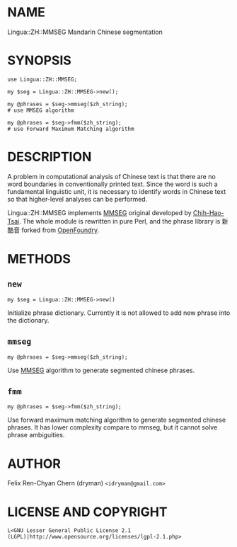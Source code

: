 # NAME

Lingua::ZH::MMSEG Mandarin Chinese segmentation

# SYNOPSIS

    use Lingua::ZH::MMSEG;

    my $seg = Lingua::ZH::MMSEG->new();

    my @phrases = $seg->mmseg($zh_string);
    # use MMSEG algorithm

    my @phrases = $seg->fmm($zh_string);
    # use Forward Maximum Matching algorithm

# DESCRIPTION

A problem in computational analysis of Chinese text is that there are no word
boundaries in conventionally printed text. Since the word is such a fundamental
linguistic unit, it is necessary to identify words in Chinese text so that
higher-level analyses can be performed. 

Lingua::ZH::MMSEG implements [MMSEG](http://technology.chtsai.org/mmseg/)
original developed by [Chih-Hao-Tsai](http://chtsai.org/). The whole module is
rewritten in pure Perl, and the phrase library is 新酷音 forked from
[OpenFoundry](http://www.openfoundry.org/of/projects/436).

# METHODS

## `new`

    my $seg = Lingua::ZH::MMSEG->new()

Initialize phrase dictionary. Currently it is not allowed to add new phrase into
the dictionary.

## `mmseg`

    my @phrases = $seg->mmseg($zh_string);

Use [MMSEG](http://technology.chtsai.org/mmseg/) algorithm to generate segmented
chinese phrases.

## `fmm`

    my @phrases = $seg->fmm($zh_string);

Use forward maximum matching algorithm to generate segmented chinese phrases.
It has lower complexity compare to mmseg, but it cannot solve phrase ambiguities.

# AUTHOR

Felix Ren-Chyan Chern (dryman) `<idryman@gmail.com>`

# LICENSE AND COPYRIGHT

    L<GNU Lesser General Public License 2.1
    (LGPL)|http://www.opensource.org/licenses/lgpl-2.1.php>